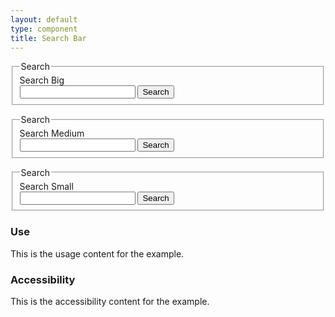 ```yaml
---
layout: default
type: component
title: Search Bar
---
```


<div class="preview preview-search-bar">

  <div class="usa-grid-box">
    <div class="usa-width-one-half">
      <form class="usa-search usa-search-big">           
        <fieldset>
          <legend class="usa-sr-only">Search</legend>
          <label for="search-field-big">Search Big</label>
          <div class="usa-search-bar">
            <input class="usa-search-input-big" type="search" id="search-field-big" class="usa-search-field">
            <button class="usa-search-submit usa-search-submit-big" type="submit">
              <span class="usa-search-submit-text">Search</span>
            </button>
          </div>
        </fieldset>
      </form>
    </div>
  </div>

  <div class="usa-grid-box">
    <div class="usa-width-one-third">
      <form class="usa-search usa-search-medium">           
        <fieldset>
          <legend class="usa-sr-only">Search</legend>
          <label for="search-field">Search Medium</label>
          <div class="usa-search-bar">
            <input class="usa-search-input-medium" type="search" id="search-field" class="usa-search-field">
            <button class="usa-search-submit usa-search-submit-medium" type="submit">
              <span class="usa-search-submit-text">Search</span>
            </button>
          </div>
        </fieldset>
      </form>
    </div>
  </div>

  <div class="usa-grid-box">
    <div class="usa-width-one-fourth">  
      <form class="usa-search usa-search-small">           
        <fieldset>
          <legend class="usa-sr-only">Search</legend>
          <label for="search-field-small">Search Small</label>
          <div class="usa-search-bar">
            <input class="usa-search-input-small" type="search" id="search-field-small" class="usa-search-field">
            <button class="usa-search-submit usa-search-submit-small" type="submit">
              <span class="usa-sr-only">Search</span>
            </button>
          </div>
        </fieldset>
      </form>
    </div>
  </div>
  
</div>

<div class="usa-grid-box">
  <div class="usa-width-one-half">
    <h3>Use</h3>
    <p>This is the usage content for the example.</p>
  </div>
  <div class="usa-width-one-half">
    <h3>Accessibility</h3>
    <p>This is the accessibility content for the example.</p>
  </div>  
</div>